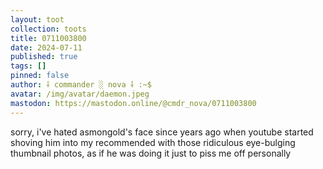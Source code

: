 ```yaml
---
layout: toot
collection: toots
title: 0711003800
date: 2024-07-11
published: true
tags: []
pinned: false
author: ⸸ commander ░ nova ⸸ :~$
avatar: /img/avatar/daemon.jpeg
mastodon: https://mastodon.online/@cmdr_nova/0711003800
---
```


sorry, i've hated asmongold's face since years ago when youtube started shoving him into my recommended with those ridiculous eye-bulging thumbnail photos, as if he was doing it just to piss me off personally
